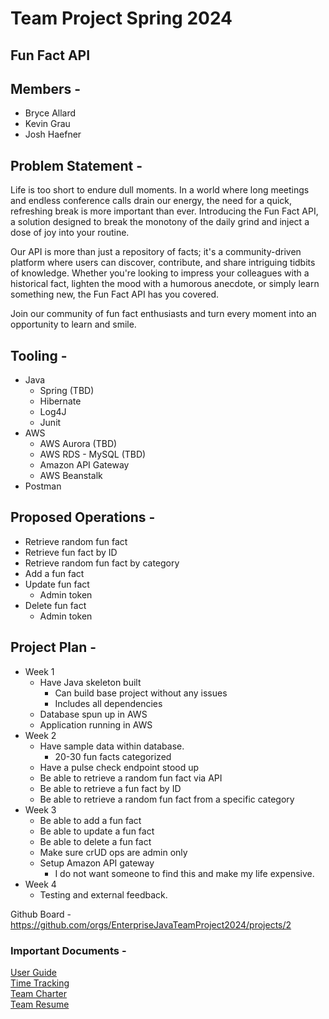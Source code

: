 # Team Project Spring 2024
## Fun Fact API

## Members -
* Bryce Allard
* Kevin Grau
* Josh Haefner

## Problem Statement -  
Life is too short to endure dull moments. In a world where long meetings and endless conference calls drain our energy,
the need for a quick, refreshing break is more important than ever. Introducing the Fun Fact API, a solution designed to
break the monotony of the daily grind and inject a dose of joy into your routine.

Our API is more than just a repository of facts; it's a community-driven platform where users can discover, contribute,
and share intriguing tidbits of knowledge. Whether you're looking to impress your colleagues with a historical fact,
lighten the mood with a humorous anecdote, or simply learn something new, the Fun Fact API has you covered.

Join our community of fun fact enthusiasts and turn every moment into an opportunity to learn and smile.

## Tooling -
* Java
  * Spring (TBD)
  * Hibernate
  * Log4J
  * Junit
* AWS
  * AWS Aurora (TBD)
  * AWS RDS - MySQL (TBD)
  * Amazon API Gateway
  * AWS Beanstalk
* Postman 

## Proposed Operations -
* Retrieve random fun fact
* Retrieve fun fact by ID
* Retrieve random fun fact by category
* Add a fun fact
* Update fun fact
  * Admin token
* Delete fun fact
  * Admin token

## Project Plan - 
* Week 1 
  * Have Java skeleton built
    * Can build base project without any issues
    * Includes all dependencies
  * Database spun up in AWS
  * Application running in AWS
* Week 2
  * Have sample data within database.
    * 20-30 fun facts categorized
  * Have a pulse check endpoint stood up
  * Be able to retrieve a random fun fact via API
  * Be able to retrieve a fun fact by ID
  * Be able to retrieve a random fun fact from a specific category
* Week 3
  * Be able to add a fun fact
  * Be able to update a fun fact
  * Be able to delete a fun fact
  * Make sure crUD ops are admin only
  * Setup Amazon API gateway
    * I do not want someone to find this and make my life expensive.
* Week 4 
  * Testing and external feedback.

Github Board - https://github.com/orgs/EnterpriseJavaTeamProject2024/projects/2

### Important Documents - 
[User Guide](Docs/UserGuide.md)  
[Time Tracking](Docs/TimeTracker.md)  
[Team Charter](Docs/TeamCharter.md)  
[Team Resume](Docs/TeamResume.md)  

